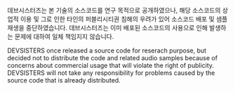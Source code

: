 데브시스터즈는 본 기술의 소스코드를 연구 목적으로 공개하였으나, 해당 소스코드의 상업적 이용 및 그로 인한 타인의 퍼블리시티권 침해의 우려가 있어 소스코드 배포 및 샘플 재생을 중단하였습니다. 데브시스터즈는 이미 배포된 소스코드의 사용으로 인해 발생하는 문제에 대하여 일체 책임지지 않습니다.

DEVSISTERS once released a source code for reserach purpose, but decided not to distribute the code and related audio samples because of concerns about commercial usage that will violate the right of publicity. DEVSISTERS will not take any responsibility for problems caused by the source code that is already distributed.
